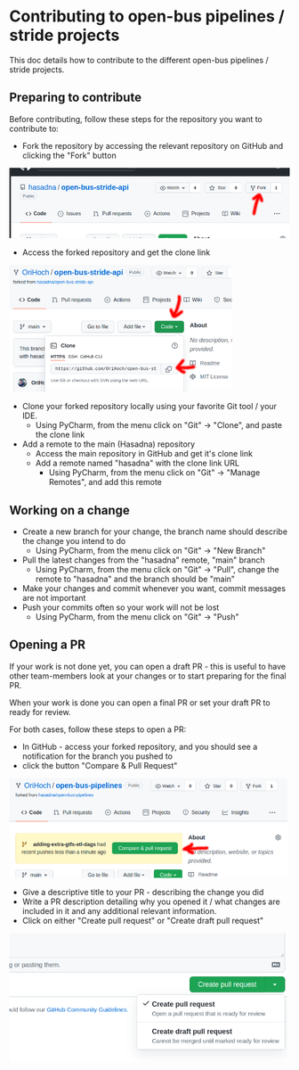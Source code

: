 # Contributing to open-bus pipelines / stride projects

This doc details how to contribute to the different open-bus pipelines / stride projects.

## Preparing to contribute

Before contributing, follow these steps for the repository you want to contribute to:

* Fork the repository by accessing the relevant repository on GitHub and clicking the "Fork" button

<img src="contributing_fork.png" width="550px"/>

* Access the forked repository and get the clone link

<img src="contributing_clone.png" width="400px"/>

* Clone your forked repository locally using your favorite Git tool / your IDE.
  * Using PyCharm, from the menu click on "Git" -> "Clone", and paste the clone link
* Add a remote to the main (Hasadna) repository
  * Access the main repository in GitHub and get it's clone link
  * Add a remote named "hasadna" with the clone link URL
    * Using PyCharm, from the menu click on "Git" -> "Manage Remotes", and add this remote

## Working on a change

* Create a new branch for your change, the branch name should describe the change you intend to do
  * Using PyCharm, from the menu click on "Git" -> "New Branch"
* Pull the latest changes from the "hasadna" remote, "main" branch
  * Using PyCharm, from the menu click on "Git" -> "Pull", change the remote to "hasadna" and the branch should be "main"
* Make your changes and commit whenever you want, commit messages are not important
* Push your commits often so your work will not be lost
  * Using PyCharm, from the menu click on "Git" -> "Push"

## Opening a PR

If your work is not done yet, you can open a draft PR - 
this is useful to have other team-members look at your changes or to start preparing for the final PR.

When your work is done you can open a final PR or set your draft PR to ready for review.

For both cases, follow these steps to open a PR:

* In GitHub - access your forked repository, and you should see a notification for the branch you pushed to
* click the button "Compare & Pull Request"

<img src="contributing_pull_request.png" width="500px"/>
 
* Give a descriptive title to your PR - describing the change you did
* Write a PR description detailing why you opened it / what changes are included in it and any additional relevant information.
* Click on either "Create pull request" or "Create draft pull request"

<img src="contributing_create_pull_request.png" width="500px"/>
